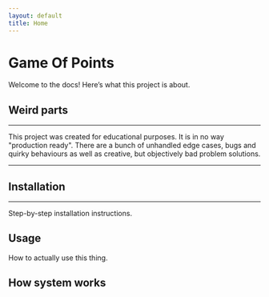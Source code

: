 ```yaml
---
layout: default
title: Home
---
```


# Game Of Points
Welcome to the docs! Here’s what this project is about.
## Weird parts

----

This project was created for educational purposes.
It is in no way "production ready". 
There are a bunch of unhandled edge cases, bugs and quirky behaviours as well as creative, but objectively bad problem solutions.

----

## Installation

----
Step-by-step installation instructions.

## Usage
How to actually use this thing.

## How system works
